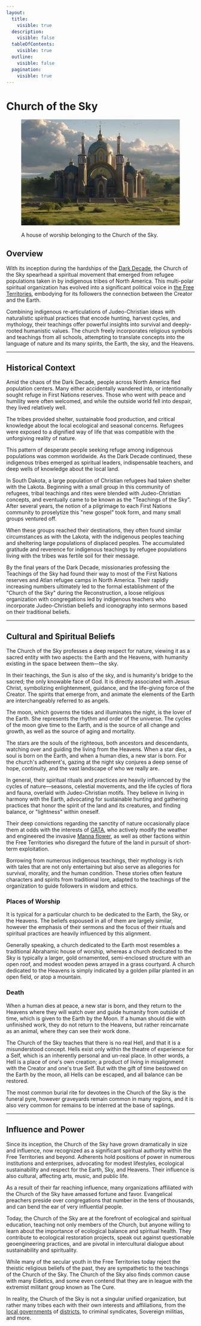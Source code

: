 ```yaml
---
layout:
  title:
    visible: true
  description:
    visible: false
  tableOfContents:
    visible: true
  outline:
    visible: false
  pagination:
    visible: true
---
```


# Church of the Sky

<figure><img src="../../../.gitbook/assets/churchofthesky-345.png" alt=""><figcaption><p>A house of worship belonging to the Church of the Sky.</p></figcaption></figure>

## Overview

With its inception during the hardships of the [Dark Decade](../../history/the-dark-decade.md), the Church of the Sky spearhead a spiritual movement that emerged from refugee populations taken in by indigenous tribes of North America. This multi-polar spiritual organization has evolved into a significant political voice in [the Free Territories](../), embodying for its followers the connection between the Creator and the Earth.

Combining indigenous re-articulations of Judeo-Christian ideas with naturalistic spiritual practices that encode hunting, harvest cycles, and mythology, their teachings offer powerful insights into survival and deeply-rooted humanistic values. The church freely incorporates religious symbols and teachings from all schools, attempting to translate concepts into the language of nature and its many spirits, the Earth, the sky, and the Heavens.

***

## **Historical Context**

Amid the chaos of the Dark Decade, people across North America fled population centers. Many either accidentally wandered into, or intentionally sought refuge in First Nations reserves. Those who went with peace and humility were often welcomed, and while the outside world fell into despair, they lived relatively well.

The tribes provided shelter, sustainable food production, and critical knowledge about the local ecological and seasonal concerns. Refugees were exposed to a dignified way of life that was compatible with the unforgiving reality of nature.

This pattern of desperate people seeking refuge among indigenous populations was common worldwide. As the Dark Decade continued, these indigenous tribes emerged as spiritual leaders, indispensable teachers, and deep wells of knowledge about the local land.

In South Dakota, a large population of Christian refugees had taken shelter with the Lakota. Beginning with a small group in this community of refugees, tribal teachings and rites were blended with Judeo-Christian concepts, and eventually came to be known as the "Teachings of the Sky". After several years, the notion of a pilgrimage to each First Nations community to proselytize this "new gospel" took form, and many small groups ventured off.

When these groups reached their destinations, they often found similar circumstances as with the Lakota, with the indigenous peoples teaching and sheltering large populations of displaced peoples. The accumulated gratitude and reverence for indigenous teachings by refugee populations living with the tribes was fertile soil for their message.

By the final years of the Dark Decade, missionaries professing the Teachings of the Sky had found their way to most of the First Nations reserves and Atlan refugee camps in North America. Their rapidly increasing numbers ultimately led to the formal establishment of the "Church of the Sky" during the Reconstruction, a loose religious organization with congregations led by indigenous teachers who incorporate Judeo-Christian beliefs and iconography into sermons based on their traditional beliefs.

***

## **Cultural and Spiritual Beliefs**

The Church of the Sky professes a deep respect for nature, viewing it as a sacred entity with two aspects: the Earth and the Heavens, with humanity existing in the space between them—the sky.&#x20;

In their teachings, the Sun is also of the sky, and is humanity's bridge to the sacred; the only knowable face of God. It is directly associated with Jesus Christ, symbolizing enlightenment, guidance, and the life-giving force of the Creator. The spirits that emerge from, and animate the elements of the Earth are interchangeably referred to as angels.

The moon, which governs the tides and illuminates the night, is the lover of the Earth. She represents the rhythm and order of the universe. The cycles of the moon give time to the Earth, and is the source of all change and growth, as well as the source of aging and mortality.

The stars are the souls of the righteous, both ancestors and descendants, watching over and guiding the living from the Heavens. When a star dies, a soul is born on the Earth, and when a human dies, a new star is born. For the church's adherent's, gazing at the night sky conjures a deep sense of hope, continuity, and the vast landscape of who we really are.

In general, their spiritual rituals and practices are heavily influenced by the cycles of nature—seasons, celestial movements, and the life cycles of flora and fauna, overlaid with Judeo-Christian motifs. They believe in living in harmony with the Earth, advocating for sustainable hunting and gathering practices that honor the spirit of the land and its creatures, and finding balance, or "lightness" within oneself.

Their deep convictions regarding the sanctity of nature occasionally place them at odds with the interests of [GATA](../../gata/the-basics.md), who actively modify the weather and engineered the invasive [Manna flower](../../science-and-tech/the-manna-flower.md), as well as other factions within the Free Territories who disregard the future of the land in pursuit of short-term exploitation.

Borrowing from numerous indigenous teachings, their mythology is rich with tales that are not only entertaining but also serve as allegories for survival, morality, and the human condition. These stories often feature characters and spirits from traditional lore, adapted to the teachings of the organization to guide followers in wisdom and ethics.

### Places of Worship

It is typical for a particular church to be dedicated to the Earth, the Sky, or the Heavens. The beliefs espoused in all of them are largely similar, however the emphasis of their sermons and the focus of their rituals and spiritual practices are heavily influenced by this alignment.

Generally speaking, a church dedicated to the Earth most resembles a traditional Abrahamic house of worship, whereas a church dedicated to the Sky is typically a larger, gold ornamented, semi-enclosed structure with an open roof, and modest wooden pews arrayed in a grass courtyard. A church dedicated to the Heavens is simply indicated by a golden pillar planted in an open field, or atop a mountain.

### Death

When a human dies at peace, a new star is born, and they return to the Heavens where they will watch over and guide humanity from outside of time, which is given to the Earth by the Moon. If a human should die with unfinished work, they do not return to the Heavens, but rather reincarnate as an animal, where they can see their work done.

The Church of the Sky teaches that there is no real Hell, and that it is a misunderstood concept. Hells exist only within the theatre of experience for a Self, which is an inherently personal and un-real place. In other words, a Hell is a place of one's own creation; a product of living in misalignment with the Creator and one's true Self. But with the gift of time bestowed on the Earth by the moon, all Hells can be escaped, and all balance can be restored.

The most common burial rite for devotees in the Church of the Sky is the funeral pyre, however graveyards remain common in many regions, and it is also very common for remains to be interred at the base of saplings.

***

## **Influence and Power**

Since its inception, the Church of the Sky have grown dramatically in size and influence, now recognized as a significant spiritual authority within the Free Territories and beyond. Adherents hold positions of power in numerous institutions and enterprises, advocating for modest lifestyles, ecological sustainability and respect for the Earth, Sky, and Heavens. Their influence is also cultural, affecting arts, music, and public life.

As a result of their far reaching influence, many organizations affiliated with the Church of the Sky have amassed fortune and favor. Evangelical preachers preside over congregations that number in the tens of thousands, and can bend the ear of very influential people.

Today, the Church of the Sky are at the forefront of ecological and spiritual education, teaching not only members of the Church, but anyone willing to learn about the importance of ecological balance and spiritual health. They contribute to ecological restoration projects, speak out against questionable geoengineering practices, and are pivotal in intercultural dialogue about sustainability and spirituality.

While many of the secular youth in the Free Territories today reject the theistic religious beliefs of the past, they are sympathetic to the teachings of the Church of the Sky. The Church of the Sky also finds common cause with many Eidetics, and some even contend that they are in league with the extremist militant group known as The Cure.

In reality, the Church of the Sky is not a singular unified organization, but rather many tribes each with their own interests and affiliations, from the [local governments](../../gata/politics/districts.md#local-government) of [districts](../../gata/politics/districts.md), to criminal syndicates, Sovereign militias, and more.
